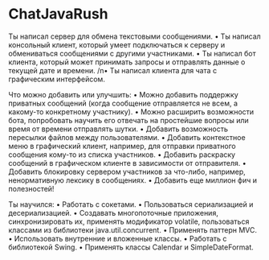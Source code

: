 # ChatJavaRush
Ты написал сервер для обмена текстовыми сообщениями.
• Ты написал консольный клиент, который умеет подключаться к серверу и обмениваться сообщениями с другими участниками.
• Ты написал бот клиента, который может принимать запросы и отправлять данные о текущей дате и времени.
/n• Ты написал клиента для чата с графическим интерфейсом.

Что можно добавить или улучшить:
• Можно добавить поддержку приватных сообщений (когда сообщение отправляется не всем, а какому-то конкретному участнику).
• Можно расширить возможности бота, попробовать научить его отвечать на простейшие вопросы или время от времени отправлять шутки.
• Добавить возможность пересылки файлов между пользователями.
• Добавить контекстное меню в графический клиент, например, для отправки приватного сообщения кому-то из списка участников.
• Добавить раскраску сообщений в графическом клиенте в зависимости от отправителя.
• Добавить блокировку сервером участников за что-либо, например, ненормативную лексику в сообщениях.
• Добавить еще миллион фич и полезностей!

Ты научился:
• Работать с сокетами.
• Пользоваться сериализацией и десериализацией.
• Создавать многопоточные приложения, синхронизировать их, применять модификатор volatile, пользоваться классами из библиотеки java.util.concurrent.
• Применять паттерн MVC.
• Использовать внутренние и вложенные классы.
• Работать с библиотекой Swing.
• Применять классы Calendar и SimpleDateFormat.
